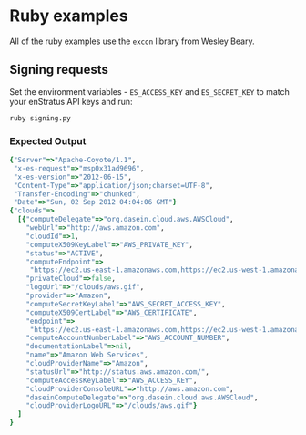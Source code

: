 # Ruby examples
All of the ruby examples use the `excon` library from Wesley Beary.

## Signing requests
Set the environment variables - `ES_ACCESS_KEY` and `ES_SECRET_KEY` to match your enStratus API keys and run:

`ruby signing.py`

### Expected Output
```ruby
{"Server"=>"Apache-Coyote/1.1",
 "x-es-request"=>"msp0x31ad9696",
 "x-es-version"=>"2012-06-15",
 "Content-Type"=>"application/json;charset=UTF-8",
 "Transfer-Encoding"=>"chunked",
 "Date"=>"Sun, 02 Sep 2012 04:04:06 GMT"}
{"clouds"=>
  [{"computeDelegate"=>"org.dasein.cloud.aws.AWSCloud",
    "webUrl"=>"http://aws.amazon.com",
    "cloudId"=>1,
    "computeX509KeyLabel"=>"AWS_PRIVATE_KEY",
    "status"=>"ACTIVE",
    "computeEndpoint"=>
     "https://ec2.us-east-1.amazonaws.com,https://ec2.us-west-1.amazonaws.com,https://ec2.eu-west-1.amazonaws.com",
    "privateCloud"=>false,
    "logoUrl"=>"/clouds/aws.gif",
    "provider"=>"Amazon",
    "computeSecretKeyLabel"=>"AWS_SECRET_ACCESS_KEY",
    "computeX509CertLabel"=>"AWS_CERTIFICATE",
    "endpoint"=>
     "https://ec2.us-east-1.amazonaws.com,https://ec2.us-west-1.amazonaws.com,https://ec2.eu-west-1.amazonaws.com",
    "computeAccountNumberLabel"=>"AWS_ACCOUNT_NUMBER",
    "documentationLabel"=>nil,
    "name"=>"Amazon Web Services",
    "cloudProviderName"=>"Amazon",
    "statusUrl"=>"http://status.aws.amazon.com/",
    "computeAccessKeyLabel"=>"AWS_ACCESS_KEY",
    "cloudProviderConsoleURL"=>"http://aws.amazon.com",
    "daseinComputeDelegate"=>"org.dasein.cloud.aws.AWSCloud",
    "cloudProviderLogoURL"=>"/clouds/aws.gif"}
  ]
}
```

